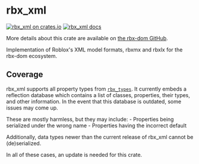 # rbx_xml
[![rbx_xml on crates.io](https://img.shields.io/crates/v/rbx_xml.svg)](https://crates.io/crates/rbx_xml)
[![rbx_xml docs](https://img.shields.io/badge/docs-docs.rs-orange.svg)](https://docs.rs/rbx_xml)

More details about this crate are available on [the rbx-dom GitHub](https://github.com/rojo-rbx/rbx-dom#readme).

Implementation of Roblox's XML model formats, rbxmx and rbxlx for the rbx-dom ecosystem.

## Coverage

rbx_xml supports all property types from [`rbx_types`](https://crates.io/crates/rbx_types). It currently embeds a reflection database which contains a list of classes, properties, their types, and other information. In the event that this database is outdated, some issues may come up.

These are mostly harmless, but they may include:
	- Properties being serialized under the wrong name
	- Properties having the incorrect default

Additionally, data types newer than the current release of rbx_xml cannot be (de)serialized.

In all of these cases, an update is needed for this crate.